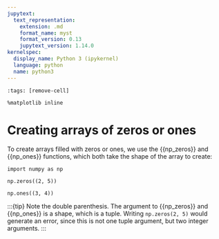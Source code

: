 ```yaml
---
jupytext:
  text_representation:
    extension: .md
    format_name: myst
    format_version: 0.13
    jupytext_version: 1.14.0
kernelspec:
  display_name: Python 3 (ipykernel)
  language: python
  name: python3
---
```


```{code-cell} ipython3
:tags: [remove-cell]

%matplotlib inline
```


# Creating arrays of zeros or ones

To create arrays filled with zeros or ones, we use the {{np_zeros}} and {{np_ones}} functions, which both take the shape of the array to create:

```{code-cell} ipython3
import numpy as np

np.zeros((2, 5))
```

```{code-cell} ipython3
np.ones((3, 4))
```

:::{tip}
Note the double parenthesis. The argument to {{np_zeros}} and {{np_ones}} is a shape, which is a tuple. Writing `np.zeros(2, 5)` would generate an error, since this is not one tuple argument, but two integer arguments.
:::
